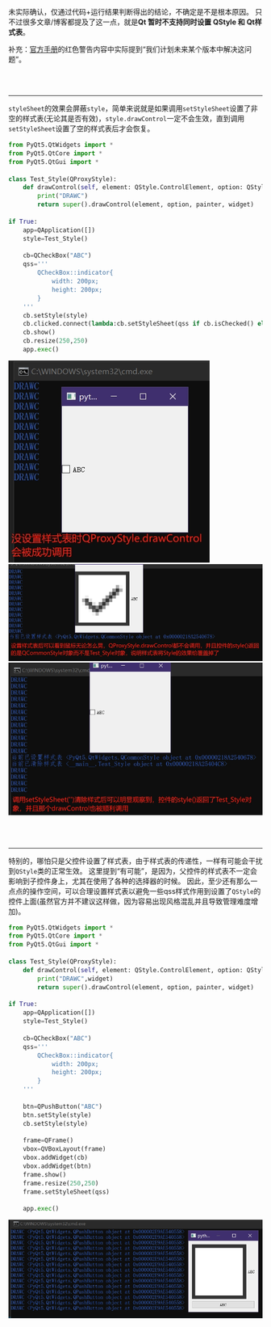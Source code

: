 未实际确认，仅通过代码+运行结果判断得出的结论，不确定是不是根本原因。
只不过很多文章/博客都提及了这一点，就是**Qt 暂时不支持同时设置 QStyle 和 Qt样式表**。

补充：[官方手册](https://doc.qt.io/qt-6/qwidget.html#setStyle)的红色警告内容中实际提到“我们计划未来某个版本中解决这问题”。

<br>
<br>

***

``styleSheet``的效果会屏蔽``style``，简单来说就是如果调用``setStyleSheet``设置了非空的样式表(无论其是否有效)，``style.drawControl``一定不会生效，直到调用``setStyleSheet``设置了空的样式表后才会恢复。

```py
from PyQt5.QtWidgets import *
from PyQt5.QtCore import *
from PyQt5.QtGui import *

class Test_Style(QProxyStyle):
	def drawControl(self, element: QStyle.ControlElement, option: QStyleOption, painter: QPainter, widget: QWidget) -> None:
		print("DRAWC")
		return super().drawControl(element, option, painter, widget)
	
if True:
	app=QApplication([])
	style=Test_Style()

	cb=QCheckBox("ABC")
	qss='''
		QCheckBox::indicator{
			width: 200px;
			height: 200px;
		}
	'''
	cb.setStyle(style)
	cb.clicked.connect(lambda:cb.setStyleSheet(qss if cb.isChecked() else '') or print(f'当前已{"设置" if cb.isChecked() else "清除"}样式表',cb.style()))
	cb.show()
	cb.resize(250,250)
	app.exec()
```

![Preview-1](./pict/1.png)
![Preview-2](./pict/2.png)
![Preview-3](./pict/3.png)


<br>
<br>

***

特别的，哪怕只是父控件设置了样式表，由于样式表的传递性，一样有可能会干扰到``QStyle``类的正常生效。
这里提到“有可能”，是因为，父控件的样式表不一定会影响到子控件身上，尤其在使用了各种的选择器的时候。
因此，至少还有那么一点点的操作空间，可以合理设置样式表以避免一些qss样式作用到设置了``QStyle``的控件上面(虽然官方并不建议这样做，因为容易出现风格混乱并且导致管理难度增加)。

```py
from PyQt5.QtWidgets import *
from PyQt5.QtCore import *
from PyQt5.QtGui import *

class Test_Style(QProxyStyle):
	def drawControl(self, element: QStyle.ControlElement, option: QStyleOption, painter: QPainter, widget: QWidget) -> None:
		print("DRAWC",widget)
		return super().drawControl(element, option, painter, widget)
	
if True:
	app=QApplication([])
	style=Test_Style()

	cb=QCheckBox("ABC")
	qss='''
		QCheckBox::indicator{
			width: 200px;
			height: 200px;
		}
	'''

	btn=QPushButton("ABC")
	btn.setStyle(style)
	cb.setStyle(style)

	frame=QFrame()
	vbox=QVBoxLayout(frame)
	vbox.addWidget(cb)
	vbox.addWidget(btn)
	frame.show()
	frame.resize(250,250)
	frame.setStyleSheet(qss)
	
	app.exec()
```

![Preview-4](./pict/4.png)

